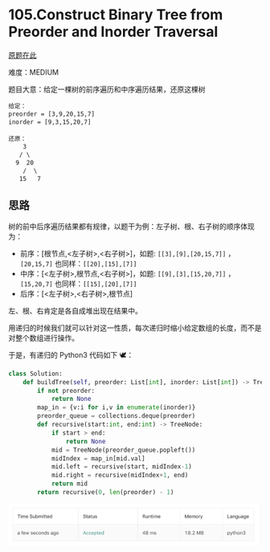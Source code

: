 # 105.Construct Binary Tree from Preorder and Inorder Traversal

[原题在此](https://leetcode.com/problems/construct-binary-tree-from-preorder-and-inorder-traversal/)

难度：MEDIUM

题目大意：给定一棵树的前序遍历和中序遍历结果，还原这棵树
```
给定：
preorder = [3,9,20,15,7]
inorder = [9,3,15,20,7]

还原：
    3
   / \
  9  20
    /  \
   15   7
```
## 思路
树的前中后序遍历结果都有规律，以题干为例：左子树、根、右子树的顺序体现为：

- 前序：[根节点,<左子树>,<右子树>]，如题: `[[3],[9],[20,15,7]]` ，`[20,15,7]` 也同样：`[[20],[15],[7]]`
- 中序：[<左子树>,根节点,<右子树>]，如题: `[[9],[3],[15,20,7]]` ，`[15,20,7]` 也同样：`[[15],[20],[7]]`
- 后序：[<左子树>,<右子树>,根节点]

左、根、右肯定是各自成堆出现在结果中。

用递归的时候我们就可以针对这一性质，每次递归时缩小给定数组的长度，而不是对整个数组进行操作。

于是，有递归的 Python3 代码如下 🕊：
``` python
class Solution:
    def buildTree(self, preorder: List[int], inorder: List[int]) -> TreeNode:
        if not preorder:
            return None
        map_in = {v:i for i,v in enumerate(inorder)}
        preorder_queue = collections.deque(preorder)
        def recursive(start:int, end:int) -> TreeNode:
            if start > end:
                return None
            mid = TreeNode(preorder_queue.popleft())
            midIndex = map_in[mid.val]
            mid.left = recursive(start, midIndex-1)
            mid.right = recursive(midIndex+1, end)
            return mid
        return recursive(0, len(preorder) - 1)
```
![Python3](Photos/Python3.png)